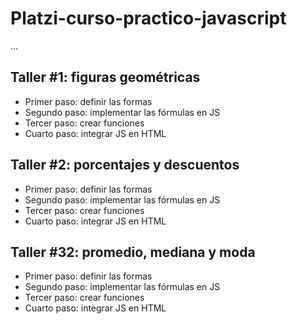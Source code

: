 # Platzi-curso-practico-javascript

...

## Taller #1: figuras geométricas

- Primer paso:  definir las formas
- Segundo paso: implementar las fórmulas en JS
- Tercer paso:  crear funciones
- Cuarto paso:  integrar JS en HTML

## Taller #2: porcentajes y descuentos

- Primer paso:  definir las formas
- Segundo paso: implementar las fórmulas en JS
- Tercer paso:  crear funciones
- Cuarto paso:  integrar JS en HTML

## Taller #32: promedio, mediana y moda

- Primer paso:  definir las formas
- Segundo paso: implementar las fórmulas en JS
- Tercer paso:  crear funciones
- Cuarto paso:  integrar JS en HTML